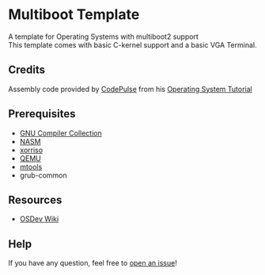 # Multiboot Template
A template for Operating Systems with multiboot2 support<br>
This template comes with basic C-kernel support and a basic VGA Terminal.

## Credits
Assembly code provided by [CodePulse](https://github.com/davidcallanan) from his [Operating System Tutorial](https://github.com/davidcallanan/os-series)

## Prerequisites
- [GNU Compiler Collection](https://gcc.gnu.org/)
- [NASM](https://www.nasm.us/)
- [xorriso](https://www.gnu.org/software/xorriso/)
- [QEMU](https://www.qemu.org/)
- [mtools](https://www.gnu.org/software/mtools/)
- grub-common

## Resources
- [OSDev Wiki](https://wiki.osdev.org/Main_Page)

## Help
If you have any question, feel free to [open an issue](https://github.com/averyocean65/multiboot-template/issues/new)!
